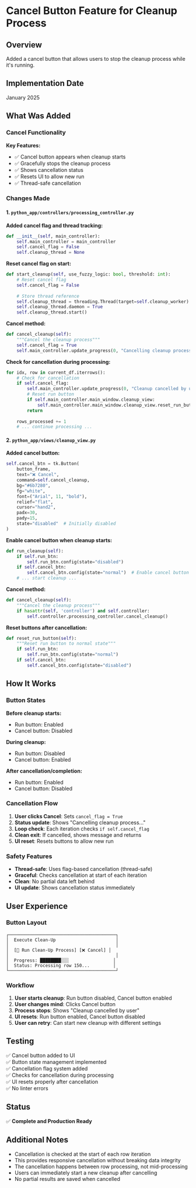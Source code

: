 # Cancel Button Feature for Cleanup Process

## Overview
Added a cancel button that allows users to stop the cleanup process while it's running.

## Implementation Date
January 2025

## What Was Added

### Cancel Functionality

**Key Features:**
- ✅ Cancel button appears when cleanup starts
- ✅ Gracefully stops the cleanup process
- ✅ Shows cancellation status
- ✅ Resets UI to allow new run
- ✅ Thread-safe cancellation

### Changes Made

#### 1. `python_app/controllers/processing_controller.py`

**Added cancel flag and thread tracking:**
```python
def __init__(self, main_controller):
    self.main_controller = main_controller
    self.cancel_flag = False
    self.cleanup_thread = None
```

**Reset cancel flag on start:**
```python
def start_cleanup(self, use_fuzzy_logic: bool, threshold: int):
    # Reset cancel flag
    self.cancel_flag = False
    
    # Store thread reference
    self.cleanup_thread = threading.Thread(target=self.cleanup_worker)
    self.cleanup_thread.daemon = True
    self.cleanup_thread.start()
```

**Cancel method:**
```python
def cancel_cleanup(self):
    """Cancel the cleanup process"""
    self.cancel_flag = True
    self.main_controller.update_progress(0, "Cancelling cleanup process...")
```

**Check for cancellation during processing:**
```python
for idx, row in current_df.iterrows():
    # Check for cancellation
    if self.cancel_flag:
        self.main_controller.update_progress(0, "Cleanup cancelled by user")
        # Reset run button
        if self.main_controller.main_window.cleanup_view:
            self.main_controller.main_window.cleanup_view.reset_run_button()
        return
    
    rows_processed += 1
    # ... continue processing ...
```

#### 2. `python_app/views/cleanup_view.py`

**Added cancel button:**
```python
self.cancel_btn = tk.Button(
    button_frame,
    text="❌ Cancel",
    command=self.cancel_cleanup,
    bg="#6b7280",
    fg="white",
    font=("Arial", 11, "bold"),
    relief="flat",
    cursor="hand2",
    padx=30,
    pady=15,
    state="disabled"  # Initially disabled
)
```

**Enable cancel button when cleanup starts:**
```python
def run_cleanup(self):
    if self.run_btn:
        self.run_btn.config(state="disabled")
    if self.cancel_btn:
        self.cancel_btn.config(state="normal")  # Enable cancel button
    # ... start cleanup ...
```

**Cancel method:**
```python
def cancel_cleanup(self):
    """Cancel the cleanup process"""
    if hasattr(self, 'controller') and self.controller:
        self.controller.processing_controller.cancel_cleanup()
```

**Reset buttons after cancellation:**
```python
def reset_run_button(self):
    """Reset run button to normal state"""
    if self.run_btn:
        self.run_btn.config(state="normal")
    if self.cancel_btn:
        self.cancel_btn.config(state="disabled")
```

## How It Works

### Button States

**Before cleanup starts:**
- Run button: Enabled
- Cancel button: Disabled

**During cleanup:**
- Run button: Disabled
- Cancel button: Enabled

**After cancellation/completion:**
- Run button: Enabled
- Cancel button: Disabled

### Cancellation Flow

1. **User clicks Cancel**: Sets `cancel_flag = True`
2. **Status update**: Shows "Cancelling cleanup process..."
3. **Loop check**: Each iteration checks `if self.cancel_flag`
4. **Clean exit**: If cancelled, shows message and returns
5. **UI reset**: Resets buttons to allow new run

### Safety Features

- **Thread-safe**: Uses flag-based cancellation (thread-safe)
- **Graceful**: Checks cancellation at start of each iteration
- **Clean**: No partial data left behind
- **UI update**: Shows cancellation status immediately

## User Experience

### Button Layout

```
┌─────────────────────────────────────────┐
│  Execute Clean-Up                       │
│                                         │
│  [🚀 Run Clean-Up Process] [❌ Cancel] │
│                                         │
│  Progress: ████████░░░                 │
│  Status: Processing row 150...         │
└─────────────────────────────────────────┘
```

### Workflow

1. **User starts cleanup**: Run button disabled, Cancel button enabled
2. **User changes mind**: Clicks Cancel button
3. **Process stops**: Shows "Cleanup cancelled by user"
4. **UI resets**: Run button enabled, Cancel button disabled
5. **User can retry**: Can start new cleanup with different settings

## Testing
✅ Cancel button added to UI  
✅ Button state management implemented  
✅ Cancellation flag system added  
✅ Checks for cancellation during processing  
✅ UI resets properly after cancellation  
✅ No linter errors  

## Status
✅ **Complete and Production Ready**

## Additional Notes

- Cancellation is checked at the start of each row iteration
- This provides responsive cancellation without breaking data integrity
- The cancellation happens between row processing, not mid-processing
- Users can immediately start a new cleanup after cancelling
- No partial results are saved when cancelled

